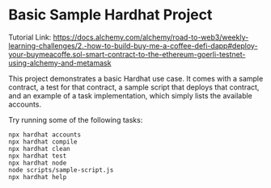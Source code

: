 # Basic Sample Hardhat Project

Tutorial Link: https://docs.alchemy.com/alchemy/road-to-web3/weekly-learning-challenges/2.-how-to-build-buy-me-a-coffee-defi-dapp#deploy-your-buymeacoffe.sol-smart-contract-to-the-ethereum-goerli-testnet-using-alchemy-and-metamask

This project demonstrates a basic Hardhat use case. It comes with a sample contract, a test for that contract, a sample script that deploys that contract, and an example of a task implementation, which simply lists the available accounts.

Try running some of the following tasks:

```shell
npx hardhat accounts
npx hardhat compile
npx hardhat clean
npx hardhat test
npx hardhat node
node scripts/sample-script.js
npx hardhat help
```

